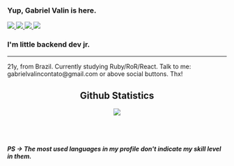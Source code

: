 ### Yup, Gabriel Valin is here. 



<div>
    <a target='_blank' href="https://twitter.com/gvt3ch">
        <img src="https://img.shields.io/badge/Twitter-1DA1F2?style=for-the-badge&logo=twitter&logoColor=white">
    </a>
    <a target='_blank' href="https://www.instagram.com/gabrielvalin.dev/">
        <img src="https://img.shields.io/badge/Instagram-E4405F?style=for-the-badge&logo=instagram&logoColor=white">
    </a>
    <a target='_blank' href="hhttps://www.linkedin.com/in/gabriel-valin-1759801aa/">
        <img src="https://img.shields.io/badge/LinkedIn-0077B5?style=for-the-badge&logo=linkedin&logoColor=white">
    </a>
    <a target='_blank' href="https://gabrielvalin.me">
        <img src="https://img.shields.io/badge/dev.to-0A0A0A?style=for-the-badge&logo=dev.to&logoColor=white">
    </a>
</div>

### I'm little backend dev jr.
<hr>
21y, from Brazil.
Currently studying Ruby/RoR/React.
Talk to me: gabrielvalincontato@gmail.com or above social buttons.
Thx!

<h2 align="center"> Github Statistics </h2>

<p align="center">
    <img src="https://github-readme-stats.vercel.app/api?username=Gabriel-Valin&show_icons=true&title_color=222222&icon_color=03A87C&text_color=333333&bg_color=ffffff">
</p>
<br/>


<br/>

##### *PS* -> The most used languages in my profile don't indicate my skill level in them.



